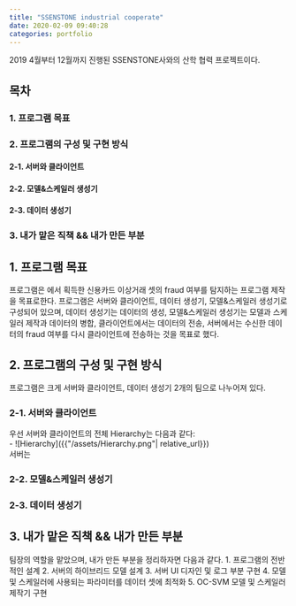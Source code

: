 ```yaml
---
title: "SSENSTONE industrial cooperate"
date: 2020-02-09 09:40:28
categories: portfolio 
---
```

<link rel="stylesheet" type="text/css" href="/assets/style.css">
<div class="content"> 2019 4월부터 12월까지 진행된 SSENSTONE사와의 산학 협력 프로젝트이다.</div>
    
    
## 목차
### 1. 프로그램 목표 
### 2. 프로그램의 구성 및 구현 방식
#### 2-1. 서버와 클라이언트
#### 2-2. 모델&스케일러 생성기
#### 2-3. 데이터 생성기
### 3. 내가 맡은 직책 && 내가 만든 부분
    
## 1. 프로그램 목표
<div class="content">프로그램은 <https://www.kaggle.com/mlg-ulb/creditcardfraud/> 에서 획득한 신용카드 이상거래 셋의 fraud 여부를 탐지하는 프로그램 제작을 목표로한다. 프로그램은 서버와 클라이언트, 데이터 생성기, 모델&스케일러 생성기로 구성되어 있으며, 데이터 생성기는 데이터의 생성, 모델&스케일러 생성기는 모델과 스케일러 제작과 데이터의 병합, 클라이언트에서는 데이터의 전송, 서버에서는 수신한 데이터의 fraud 여부를 다시 클라이언트에 전송하는 것을 목표로 했다.</div>
    
## 2. 프로그램의 구성 및 구현 방식
<div class="content">프로그램은 크게 서버와 클라이언트, 데이터 생성기 2개의 팀으로 나누어져 있다. </div>

### 2-1. 서버와 클라이언트
<div class="content">우선 서버와 클라이언트의 전체 Hierarchy는 다음과 같다:</div>
- ![Hierarchy]({{"/assets/Hierarchy.png"| relative_url}})
<div class="content">서버는 </div>

### 2-2. 모델&스케일러 생성기

### 2-3. 데이터 생성기
    
## 3. 내가 맡은 직책 && 내가 만든 부분
<div class="content"> 팀장의 역할을 맡았으며, 내가 만든 부분을 정리하자면 다음과 같다.
1. 프로그램의 전반적인 설계
2. 서버의 하이브리드 모델 설계
3. 서버 UI 디자인 및 로그 부분 구현
4. 모델 및 스케일러에 사용되는 파라미터를 데이터 셋에 최적화
5. OC-SVM 모델 및 스케일러 제작기 구현</div>